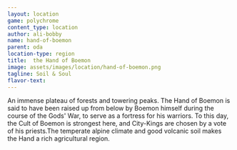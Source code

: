 ```yaml
---
layout: location
game: polychrome
content_type: location
author: ali-bobby
name: hand-of-boemon
parent: oda
location-type: region
title:  the Hand of Boemon
image: assets/images/location/hand-of-boemon.png
tagline: Soil & Soul
flavor-text:
---
```


An immense plateau of forests and towering peaks. The Hand of Boemon is said to have been raised up from below by Boemon himself during the course of the Gods' War, to serve as a fortress for his warriors. To this day, the Cult of Boemon is strongest here, and City-Kings are chosen by a vote of his priests.The temperate alpine climate and good volcanic soil makes the Hand a rich agricultural region.

